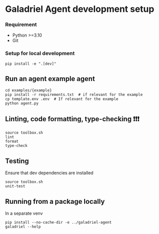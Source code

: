 # Galadriel Agent development setup 

### Requirement

- Python >=3.10
- Git

### Setup for local development

```shell
pip install -e ".[dev]"
```

## Run an agent example agent
```shell
cd examples/{example}
pip install -r requirements.txt  # if relevant for the example
cp template.env .env  # If relevant for the example
python agent.py
```

## Linting, code formatting, type-checking ❗❗❗
```shell
source toolbox.sh
lint
format
type-check
```

## Testing
Ensure that dev dependencies are installed
```shell
source toolbox.sh
unit-test
```


## Running from a package locally

In a separate venv
```shell
pip install --no-cache-dir -e ../galadriel-agent
galadriel --help
```
